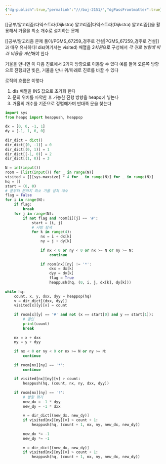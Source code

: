 ```yaml
---
{"dg-publish":true,"permalink":"///boj-2151/","dgPassFrontmatter":true}
---
```



[[공부/알고리즘/다익스트라(Dijkstra) 알고리즘\|다익스트라(Dijkstra) 알고리즘]]을 활용해서 거울을 최소 개수로 설치하는 문제

[[공부/알고리즘 문제 풀이/PGMS_67259_경주로 건설\|PGMS_67259_경주로 건설]]과 매우 유사하다!
dis(여기서는 visited) 배열을 *3차원*으로 구성해서 *각 진로 방향에 따라 비용을 계산*해야 한다

거울을 만나면 이 다음 진로에서 2가지 방향으로 이동할 수 있다
예를 들어 오른쪽 방향으로 진행되던 빛은, 거울을 만나 위/아래로 진로를 바꿀 수 있다

로직의 흐름은 이렇다

1) dis 배열을 INS 값으로 초기화 한다
2) 문의 위치를 파악한 후 가능한 진행 방향을 heapq에 넣는다
3) 거울의 개수를 기준으로 정렬해가며 반대쪽 문을 찾는다

```python
import sys  
from heapq import heappush, heappop  
  
dx = [0, 0, -1, 1]  
dy = [-1, 1, 0, 0]  
  
dir_dict = dict()  
dir_dict[(0, -1)] = 0  
dir_dict[(0, 1)] = 1  
dir_dict[(-1, 0)] = 2  
dir_dict[(1, 0)] = 3  
  
N = int(input())  
room = [list(input()) for _ in range(N)]  
visited = [[[sys.maxsize] * 4 for _ in range(N)] for _ in range(N)]  
hq = []  
start = (0, 0)  
# 문부터 문까지 최소 거울 설치 개수  
flag = False  
for i in range(N):  
    if flag:  
        break  
    for j in range(N):  
        if not flag and room[i][j] == '#':  
            start = (i, j)  
            # 사방 탐색  
            for k in range(4):  
                nx = i + dx[k]  
                ny = j + dy[k]  
  
                if nx < 0 or ny < 0 or nx >= N or ny >= N:  
                    continue  
  
                if room[nx][ny] != '*':  
                    dxx = dx[k]  
                    dyy = dy[k]  
                    flag = True  
                    heappush(hq, (0, i, j, dx[k], dy[k]))  
  
while hq:  
    count, x, y, dxx, dyy = heappop(hq)  
    v = dir_dict[(dxx, dyy)]  
    visited[x][y][v] = count  
  
    if room[x][y] == '#' and not (x == start[0] and y == start[1]):  
        # 골인  
        print(count)  
        break  
  
    nx = x + dxx  
    ny = y + dyy  
  
    if nx < 0 or ny < 0 or nx >= N or ny >= N:  
        continue  
  
    if room[nx][ny] == '*':  
        continue  
  
    if visited[nx][ny][v] > count:  
        heappush(hq, (count, nx, ny, dxx, dyy))  
  
    if room[nx][ny] == '!':  
        # 방향 꺾기  
        new_dx = -1 * dyy  
        new_dy = -1 * dxx  
  
        v = dir_dict[(new_dx, new_dy)]  
        if visited[nx][ny][v] > count + 1:  
            heappush(hq, (count + 1, nx, ny, new_dx, new_dy))  
  
        new_dx *= -1  
        new_dy *= -1  
  
        v = dir_dict[(new_dx, new_dy)]  
        if visited[nx][ny][v] > count + 1:  
            heappush(hq, (count + 1, nx, ny, new_dx, new_dy))
```